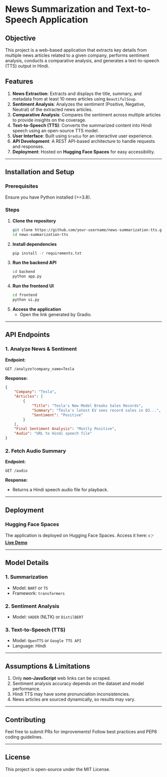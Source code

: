 # News Summarization and Text-to-Speech Application

## Objective
This project is a web-based application that extracts key details from multiple news articles related to a given company, performs sentiment analysis, conducts a comparative analysis, and generates a text-to-speech (TTS) output in Hindi.

## Features
1. **News Extraction**: Extracts and displays the title, summary, and metadata from at least 10 news articles using `BeautifulSoup`.
2. **Sentiment Analysis**: Analyzes the sentiment (Positive, Negative, Neutral) of the extracted news articles.
3. **Comparative Analysis**: Compares the sentiment across multiple articles to provide insights on the coverage.
4. **Text-to-Speech (TTS)**: Converts the summarized content into Hindi speech using an open-source TTS model.
5. **User Interface**: Built using `Gradio` for an interactive user experience.
6. **API Development**: A REST API-based architecture to handle requests and responses.
7. **Deployment**: Hosted on **Hugging Face Spaces** for easy accessibility.



---
## Installation and Setup
### Prerequisites
Ensure you have Python installed (>=3.8).

### Steps
1. **Clone the repository**
   ```bash
   git clone https://github.com/your-username/news-summarization-tts.git
   cd news-summarization-tts
   ```
2. **Install dependencies**
   ```bash
   pip install -r requirements.txt
   ```
3. **Run the backend API**
   ```bash
   cd backend
   python app.py
   ```
4. **Run the frontend UI**
   ```bash
   cd frontend
   python ui.py
   ```
5. **Access the application**
   - Open the link generated by Gradio.

---
## API Endpoints
### 1. Analyze News & Sentiment
**Endpoint:**
```
GET /analyze?company_name=Tesla
```
**Response:**
```json
{
    "Company": "Tesla",
    "Articles": [
        {
            "Title": "Tesla's New Model Breaks Sales Records",
            "Summary": "Tesla's latest EV sees record sales in Q3...",
            "Sentiment": "Positive"
        }
    ],
    "Final Sentiment Analysis": "Mostly Positive",
    "Audio": "URL to Hindi speech file"
}
```

### 2. Fetch Audio Summary
**Endpoint:**
```
GET /audio
```
**Response:**
- Returns a Hindi speech audio file for playback.

---
## Deployment
### Hugging Face Spaces
The application is deployed on Hugging Face Spaces. Access it here:
👉 **[Live Demo](https://huggingface.co/spaces/your-space-name)**

---
## Model Details
### 1. **Summarization**
- Model: `BART` or `T5`
- Framework: `transformers`

### 2. **Sentiment Analysis**
- Model: `VADER` (NLTK) or `DistilBERT`

### 3. **Text-to-Speech (TTS)**
- Model: `OpenTTS` or `Google TTS API`
- Language: Hindi

---
## Assumptions & Limitations
1. Only **non-JavaScript** web links can be scraped.
2. Sentiment analysis accuracy depends on the dataset and model performance.
3. Hindi TTS may have some pronunciation inconsistencies.
4. News articles are sourced dynamically, so results may vary.

---
## Contributing
Feel free to submit PRs for improvements! Follow best practices and PEP8 coding guidelines.

---
## License
This project is open-source under the MIT License.

